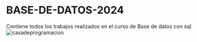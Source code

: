 # BASE-DE-DATOS-2024

Contiene todos los trabajos realizados en el curso de Base de datos con sql
<img scr="https://kriptonitx.notion.site/Modulo-2-5-Git-con-GitHub-b4e6ba51018448159393007630ce809f" alt="casadeprogramacion"/>
